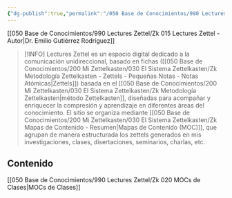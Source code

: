 ```yaml
---
{"dg-publish":true,"permalink":"/050 Base de Conocimientos/990 Lectures Zettel/Zk 010 Lectures Zettel by EGR/","title":["Zk 010 Lectures Zettel by EGR"],"tags":["digitalGarden","gardenEntry","gardenEntry","gardenEntry","gardenEntry","gardenEntry","gardenEntry","gardenEntry","gardenEntry","gardenEntry","gardenEntry","gardenEntry","gardenEntry","gardenEntry","gardenEntry","gardenEntry","gardenEntry","gardenEntry","gardenEntry","gardenEntry","gardenEntry","gardenEntry","gardenEntry","gardenEntry","gardenEntry","gardenEntry","gardenEntry","gardenEntry"]}
---
```


[[050 Base de Conocimientos/990 Lectures Zettel/Zk 015 Lectures Zettel - Autor\|Dr. Emilio Gutiérrez Rodríguez]]

> [!INFO] 
> Lectures Zettel es un espacio digital dedicado a la comunicación unidireccional, basado en fichas ([[050 Base de Conocimientos/200  Mi Zettelkasten/030 El Sistema Zettelkasten/Zk Metodología Zettelkasten - Zettels - Pequeñas Notas - Notas Atómicas\|Zettels]]) basada en el [[050 Base de Conocimientos/200  Mi Zettelkasten/030 El Sistema Zettelkasten/Zk Metodología Zettelkasten\|método Zettelkasten]], diseñadas para acompañar y enriquecer la compresión y aprendizaje en diferentes áreas del conocimiento. El sitio se organiza mediante [[050 Base de Conocimientos/200  Mi Zettelkasten/030 El Sistema Zettelkasten/Zk Mapas de Contenido - Resumen\|Mapas de Contenido (MOC)]], que agrupan de manera estructurada los zettels generados en mis investigaciones, clases, disertaciones, seminarios, charlas, etc.

## Contenido
[[050 Base de Conocimientos/990 Lectures Zettel/Zk 020 MOCs de Clases\|MOCs de Clases]]

